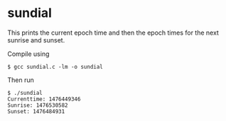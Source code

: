 # sundial

This prints the current epoch time and then the epoch times for the next sunrise and sunset.

Compile using 

```
$ gcc sundial.c -lm -o sundial
```

Then run 

```
$ ./sundial
Currenttime: 1476449346
Sunrise: 1476530582
Sunset: 1476484931
```
